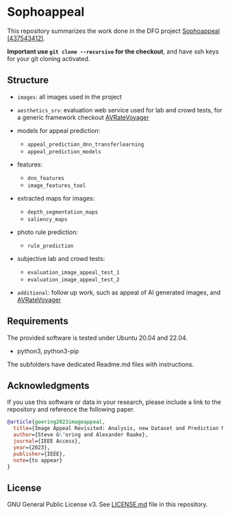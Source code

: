 # Sophoappeal
This repository summarizes the work done in the DFG project [Sophoappeal (437543412)](https://www.tu-ilmenau.de/universitaet/fakultaeten/fakultaet-elektrotechnik-und-informationstechnik/profil/institute-und-fachgebiete/fachgebiet-audiovisuelle-technik/forschung/dfg-projekt-sophoappeal). 

**Important use `git clone --recursive` for the checkout**, and have ssh keys for your git cloning activated.

## Structure

* `images`: all images used in the project

* `aesthetics_srv`: evaluation web service used for lab and crowd tests, for a generic framework checkout [AVRateVoyager](https://github.com/Telecommunication-Telemedia-Assessment/AVrateVoyager)

* models for appeal prediction:
    * `appeal_prediction_dnn_transferlearning`
    * `appeal_prediction_models`
* features:
    * `dnn_features`
    * `image_features_tool`
* extracted maps for images:
    * `depth_segmentation_maps`
    * `saliency_maps`
* photo rule prediction:
    * `rule_prediction`
* subjective lab and crowd tests:
    * `evaluation_image_appeal_test_1`
    * `evaluation_image_appeal_test_2`

* `additional`: follow up work, such as appeal of AI generated images, and [AVRateVoyager](https://github.com/Telecommunication-Telemedia-Assessment/AVrateVoyager)


## Requirements

The provided software is tested under Ubuntu 20.04 and 22.04.

* python3, python3-pip

The subfolders have dedicated Readme.md files with instructions.

## Acknowledgments

If you use this software or data in your research, please include a link to the repository and reference the following paper.

```bibtex
@article{goering2023imageappeal,
  title={Image Appeal Revisited: Analysis, new Dataset and Prediction Models},
  author={Steve G\"oring and Alexander Raake},
  journal={IEEE Access},
  year={2023},
  publisher={IEEE},
  note={to appear}
}
```

## License
GNU General Public License v3. See [LICENSE.md](./LICENSE.md) file in this repository.